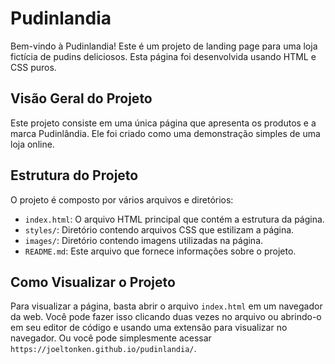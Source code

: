 # Pudinlandia

Bem-vindo à Pudinlandia! Este é um projeto de landing page para uma loja fictícia de pudins deliciosos. Esta página foi desenvolvida usando HTML e CSS puros.

## Visão Geral do Projeto

Este projeto consiste em uma única página que apresenta os produtos e a marca Pudinlândia. Ele foi criado como uma demonstração simples de uma loja online.

## Estrutura do Projeto

O projeto é composto por vários arquivos e diretórios:

- `index.html`: O arquivo HTML principal que contém a estrutura da página.
- `styles/`: Diretório contendo arquivos CSS que estilizam a página.
- `images/`: Diretório contendo imagens utilizadas na página.
- `README.md`: Este arquivo que fornece informações sobre o projeto.

## Como Visualizar o Projeto

Para visualizar a página, basta abrir o arquivo `index.html` em um navegador da web. Você pode fazer isso clicando duas vezes no arquivo ou abrindo-o em seu editor de código e usando uma extensão para visualizar no navegador. Ou você pode simplesmente acessar `https://joeltonken.github.io/pudinlandia/`.
